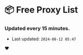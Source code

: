 # :package: Free Proxy List
### Updated every 15 minutes.

- Last updated: `2024-08-12 05:47`

:heart:
